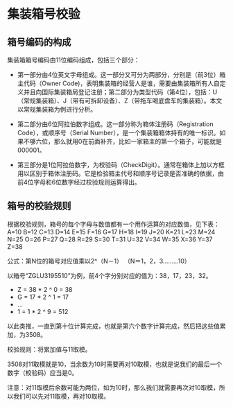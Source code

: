 # 集装箱号校验

## 箱号编码的构成

集装箱箱号编码由11位编码组成，包括三个部分：

* 第一部分由4位英文字母组成。这一部分又可分为两部分，分别是（前3位）箱主代码（Owner Code)，表明集装箱的经营人是谁，需要由集装箱所有人自定义并且向国际集装箱局登记注册；第二部分为类型代码（第4位），包括：U（常规集装箱）、J（带有可拆卸设备）、Z（带拖车喝底盘车的集装箱）。本文以常规集装箱为例进行分析。

* 第二部分由6位阿拉伯数字组成。这一部分称为箱体注册码（Registration Code），或顺序号（Serial Number），是一个集装箱箱体持有的唯一标识。如果不够六位，那么就用0在前面补齐，比如一家箱主的第一个箱子，可能就是000001。

* 第三部分是1位阿拉伯数字，为校验码（CheckDigit）。通常在箱体上加以方框用以区别于箱体注册码。它是检验箱主代号和顺序号记录是否准确的依据，由前4位字母和6位数字经过校验规则运算得出。



## 箱号的校验规则

根据校验规则，箱号的每个字母与数值都有一个用作运算的对应数值，见下表：
A=10 B=12 C=13 D=14 E=15 F=16 G=17 H=18 I=19 J=20 K=21 L=23 M=24 N=25 O=26 P=27 Q=28 R=29 S=30 T=31 U=32 V=34 W=35 X=36 Y=37 Z=38

公式：第N位的箱号对应值乘以2^（N－1） （N＝1，2，3………10）

以箱号“ZGLU3195510”为例，前4个字分别对应的值为：38，17，23，32。

- Z = 38 * 2 ^ 0 = 38
- G = 17 * 2 ^ 1 = 17
- …
- 1 = 1 * 2 ^ 9 = 512

以此类推，一直到第十位计算完成，也就是第六个数字计算完成，然后把这些值累加，为3508。

校验规则：将累加值与11取模。

3508对11取模就是10，当余数为10时需要再对10取模，也就是说我们的最后一个数字（校验码）应当是0。

注意：对11取模后余数可能为两位，如为10时，那么我们就需要再次对10取模，所以我们可以先对11取模，再对10取模。
